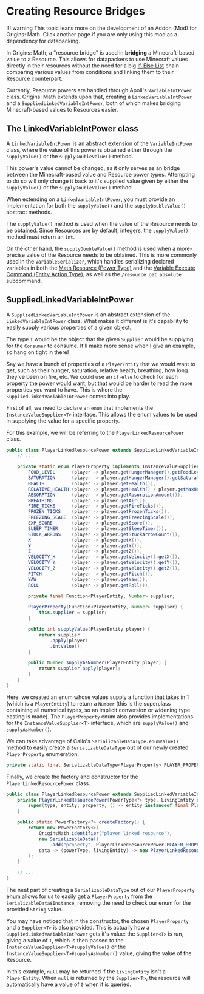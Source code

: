 # Creating Resource Bridges

!!! warning 
	This topic leans more on the development of an Addon (Mod) for Origins: Math. Click another page if you are only using this mod as a dependency for datapacking.

In Origins: Math, a "resource bridge" is used in **bridging** a Minecraft-based value to a Resource. This allows for datapackers to use Minecraft values directly in their resources without the need for a big [If-Else List](https://origins.readthedocs.io/en/latest/types/meta_action_types/if_else_list/) chain comparing various values from conditions and linking them to their Resource counterpart.

Currently, Resource powers are handled through Apoli's `VariableIntPower` class. Origins: Math extends upon that, creating a `LinkedVariableIntPower` and a `SuppliedLinkedVariableIntPower`, both of which makes bridging Minecraft-based values to Resources easier.

## The LinkedVariableIntPower class

A `LinkedVariableIntPower` is an abstract extension of the `VariableIntPower` class, where the value of this power is obtained either through the `supplyValue()` or the `supplyDoubleValue()` method.

This power's value cannot be changed, as it only serves as an bridge between the Minecraft-based value and Resource power types. Attempting to do so will only change it back to it's supplied value given by either the `supplyValue()` or the `supplyDoubleValue()` method

When extending on a `LinkedVariableIntPower`, you must provide an implementation for both the `supplyValue()` and the `supplyDoubleValue()` abstract methods.

The `supplyValue()` method is used when the value of the Resource needs to be obtained. Since Resources are by default; integers, the `supplyValue()` method must return an `int`.

On the other hand, the `supplyDoubleValue()` method is used when a more-precise value of the Resource needs to be obtained. This is more commonly used in the `VariableSerializer`, which handles serializing declared variables in both the [Math Resource (Power Type)](../power_types/math_resource.md) and the [Variable Execute Command (Entity Action Type)](../entity_action_types/variable_execute_command.md), as well as the `/resource get absolute` subcommand.

## SuppliedLinkedVariableIntPower

A `SuppliedLinkedVariableIntPower` is an abstract extension of the `LinkedVariableIntPower` class. What makes it different is it's capability to easily supply various properties of a given object.

The type `T` would be the object that the given `Supplier` would be supplying for the `Consumer` to consume. It'll make more sense when I give an example, so hang on tight in there!

Say we have a bunch of properties of a `PlayerEntity` that we would want to get, such as their hunger, saturation, relative health, breathing, how long they've been on fire, etc. We could use an `if-else` to check for each property the power would want, but that would be harder to read the more properties you want to have. This is where the `SuppliedLinkedVariableIntPower` comes into play.

First of all, we need to declare an `enum` that implements the `InstanceValueSupplier<T>` interface. This allows the enum values to be used in supplying the value for a specific property.

For this example, we will be referring to the `PlayerLinkedResourcePower` class.
```java
public class PlayerLinkedResourcePower extends SuppliedLinkedVariableIntPower<PlayerEntity> {
	// ...

	private static enum PlayerProperty implements InstanceValueSupplier<PlayerEntity> {
		FOOD_LEVEL      (player -> player.getHungerManager().getFoodLevel()),
		SATURATION      (player -> player.getHungerManager().getSaturationLevel()),
		HEALTH          (player -> player.getHealth()),
		RELATIVE_HEALTH (player -> player.getHealth() / player.getMaxHealth()),
		ABSORPTION      (player -> player.getAbsorptionAmount()),
		BREATHING       (player -> player.getAir()),
		FIRE_TICKS      (player -> player.getFireTicks()),
		FROZEN_TICKS    (player -> player.getFrozenTicks()),
		FREEZING_SCALE  (player -> player.getFreezingScale()),
		EXP_SCORE       (player -> player.getScore()),
		SLEEP_TIMER     (player -> player.getSleepTimer()),
		STUCK_ARROWS    (player -> player.getStuckArrowCount()),
		X               (player -> player.getX()),
		Y               (player -> player.getY()),
		Z               (player -> player.getZ()),
		VELOCITY_X      (player -> player.getVelocity().getX()),
		VELOCITY_Y      (player -> player.getVelocity().getY()),
		VELOCITY_Z      (player -> player.getVelocity().getZ()),
		PITCH           (player -> player.getPitch()),
		YAW             (player -> player.getYaw()),
		ROLL            (player -> player.getRoll());

		private final Function<PlayerEntity, Number> supplier;

		PlayerProperty(Function<PlayerEntity, Number> supplier) {
			this.supplier = supplier;
		}

		public int supplyValue(PlayerEntity player) {
			return supplier
				.apply(player)
				.intValue();
		}

		public Number supplyAsNumber(PlayerEntity player) {
			return supplier.apply(player);
		}
	}
}
``` 

Here, we created an enum whose values supply a function that takes in `T` (which is a `PlayerEntity`) to return a `Number` (this is the superclass containing all numerical types, so an implicit conversion or widening type casting is made). The `PlayerProperty` enum also provides implementations for the `InstanceValueSupplier<T>` interface, which are `supplyValue()` and `supplyAsNumber()`.

We can take advantage of Calio's `SerializableDataType.enumValue()` method to easily create a `SerializableDataType` out of our newly created `PlayerProperty` enumeration.
```java
private static final SerializableDataType<PlayerProperty> PLAYER_PROPERTY = SerializableDataType.enumValue(PlayerProperty.class);
```

Finally, we create the factory and constructor for the `PlayerLinkedResourcePower` class.
```java
public class PlayerLinkedResourcePower extends SuppliedLinkedVariableIntPower<PlayerEntity> {
	private PlayerLinkedResourcePower(PowerType<?> type, LivingEntity entity, PlayerProperty property) {
		super(type, entity, property, () -> entity instanceof final PlayerEntity player ? player : null);
	}

	public static PowerFactory<?> createFactory() {
		return new PowerFactory<>(
			OriginsMath.identifier("player_linked_resource"),
			new SerializableData()
				.add("property", PlayerLinkedResourcePower.PLAYER_PROPERTY),
			data -> (powerType, livingEntity) -> new PlayerLinkedResourcePower(powerType, livingEntity, data.get("property"))
		);
	}

	// ...
}
```
The neat part of creating a `SerializableDataType` out of our `PlayerProperty` enum allows for us to easily get a `PlayerProperty` from the `SerializableData$Instance`, removing the need to check our enum for the provided `String` value.

You may have noticed that in the constructor, the chosen `PlayerProperty` and a `Supplier<T>` is also provided. This is actually how a `SuppliedLinkedVariableIntPower` gets it's value: the `Supplier<T>` is run, giving a value of `T`, which is then passed to the `InstanceValueSupplier<T>#supplyValue()` or the `InstanceValueSupplier<T>#supplyAsNumber()` value, giving the value of the Resource.

In this example, `null` may be returned if the `LivingEntity` isn't a `PlayerEntity`. When `null` is returned by the `Supplier<T>`, the resource will automatically have a value of `0` when it is queried.